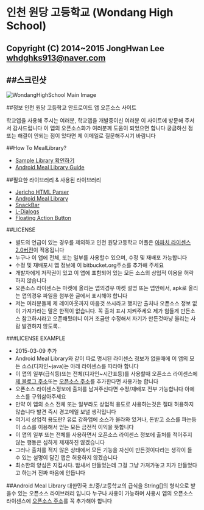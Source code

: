 인천 원당 고등학교 (Wondang High School)
=====================================
Copyright (C) 2014~2015 JongHwan Lee <whdghks913@naver.com>
----------------------------------------------------------------------------------------------


##스크린샷
----
![WondangHighSchool Main Image](https://bytebucket.org/whdghks913/wondanghighschool/raw/20228c5b9ee055f903ecd0154bdda0a66d141f82/Screenshots/WondangHighSchool%20-%201.jpg)



##정보
인천 원당 고등학교 안드로이드 앱 오픈소스 사이트

학교앱을 사용해 주시는 여러분, 학교앱을 개발중이신 여러분 이 사이트에 방문해 주셔서 감사드립니다
이 앱의 오픈소스화가 여러분께 도움이 되었으면 합니다
궁금하신 점 또는 해결이 안되는 점이 있다면 제 이메일로 질문해주시기 바람니다



##How To MealLibrary?
* [Sample Library 확인하기](https://bitbucket.org/whdghks913/androidmeallibrary)
* [Android Meal Library Guide](http://itmir.tistory.com/579)



##필요한 라이브러리 & 사용된 라이브러리
* [Jericho HTML Parser](http://jericho.htmlparser.net/docs/index.html)
* [Android Meal Library](http://itmir.tistory.com/486)
* [SnackBar](https://github.com/MrEngineer13/SnackBar)
* [L-Dialogs](https://github.com/lewisjdeane/L-Dialogs)
* [Floating Action Button](http://itmir.tistory.com/528)




##LICENSE
* 별도의 언급이 있는 경우를 제외하고 인천 원당고등학교 어플은 [아파치 라이센스 2.0버전](http://www.apache.org/licenses/LICENSE-2.0.html)이 적용됩니다
* 누구나 이 앱에 전체, 또는 일부를 사용할수 있으며, 수정 및 재배포 가능합니다
* 수정 및 재배포시 앱 정보에 이 bitbucket.org주소를 추가해 주세요
* 개발자에게 저작권이 있고 이 앱에 포함되어 있는 모든 소스의 상업적 이용을 허락하지 않습니다
* 오픈소스 라이센스는 마켓에 올리는 앱의경우 마켓 설명 또는 앱안에서, apk로 올리는 앱의경우 파일을 첨부한 글에서 표시해야 합니다
* 저는 여러분들께 제 레이아웃까지 마음것 쓰시라고 했지만 출처나 오픈소스 정보 없이 가져가라는 말은 한적이 없습니다. 꼭 출처 표시 지켜주세요 제가 힘들게 만든소스 참고하시라고 오픈해뒀더니 이거 조금만 수정해서 자기가 만든것마냥 올리는 사람 발견하지 않도록..




###LICENSE EXAMPLE
* 2015-03-09 추가
* Android Meal Library와 같이 따로 명시된 라이센스 정보가 없을때에 이 앱의 모든 소스(디자인~java)는 아래 라이센스를 따라야 합니다
* 이 앱의 일부(급식등)또는 전체(디자인~시간표등)를 사용할때 오픈소스 라이센스에 [제 블로그 주소](http://itmir.tistory.com)또는 [오픈소스 주소](https://bitbucket.org/whdghks913/wondanghighschool)를 추가한다면 사용가능 합니다
* 오픈소스 라이센스정보에 출처를 남겨주신다면 수정/재배포 전부 가능합니다 아에 소스를 구워삶아주세요
* 만약 이 앱의 소스 전체 또는 일부라도 상업적 용도로 사용하는것은 절대 허용하지 않습니다 발견 즉시 경고메일 보낼 생각입니다
* 여기서 상업적 용도란? 유료 강좌앱에 소스가 올라와 있거나, 돈받고 소스를 파는등 이 소스를 이용해서 얻는 모든 금전적 이익을 뜻합니다
* 이 앱의 일부 또는 전체를 사용하면서 오픈소스 라이센스 정보에 출처를 적어주지 않는 행동은 심하게 제재하진 않겠습니다
* 그러나 출처를 적지 않은 상태에서 모든 기능을 자신이 만든것이다라는 생각이 들 수 있는 설명이 담긴 앱은 허용하지 않겠습니다
* 최소한의 양심은 지킵시다. 밤새서 만들었는데 그걸 그냥 가져가놓고 지가 만들었다고 하는거 진짜 마음에 안듭니다




##Android Meal Library
대한민국 초/중/고등학교의 급식을 String[]의 형식으로 받을수 있는 오픈소스 라이브러리 입니다
누구나 사용이 가능하며 사용시 앱의 오픈소스 라이센스에 [오픈소스 주소](https://bitbucket.org/whdghks913/wondanghighschool)를 꼭 추가해야 합니다